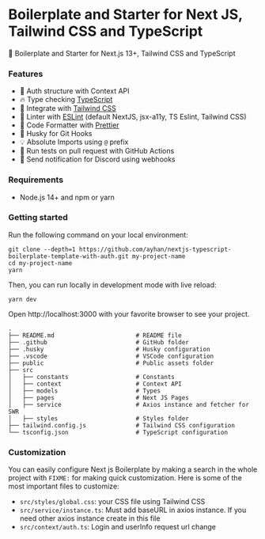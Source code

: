 # Boilerplate and Starter for Next JS, Tailwind CSS and TypeScript

🚀 Boilerplate and Starter for Next.js 13+, Tailwind CSS and TypeScript

### Features

- 🔐 Auth structure with Context API
- 🔥 Type checking [TypeScript](https://www.typescriptlang.org)
- 💎 Integrate with [Tailwind CSS](https://tailwindcss.com)
- 📏 Linter with [ESLint](https://eslint.org) (default NextJS, jsx-a11y, TS Eslint, Tailwind CSS)
- 💖 Code Formatter with [Prettier](https://prettier.io)
- 🦊 Husky for Git Hooks
- 💡 Absolute Imports using `@` prefix
- 👷 Run tests on pull request with GitHub Actions
- 🔔 Send notification for Discord using webhooks

### Requirements

- Node.js 14+ and npm or yarn

### Getting started

Run the following command on your local environment:

```shell
git clone --depth=1 https://github.com/ayhan/nextjs-typescript-boilerplate-template-with-auth.git my-project-name
cd my-project-name
yarn
```

Then, you can run locally in development mode with live reload:

```shell
yarn dev
```

Open http://localhost:3000 with your favorite browser to see your project.

```shell
.
├── README.md                       # README file
├── .github                         # GitHub folder
├── .husky                          # Husky configuration
├── .vscode                         # VSCode configuration
├── public                          # Public assets folder
├── src
│   ├── constants                   # Constants
│   ├── context                     # Context API
│   ├── models                      # Types
│   ├── pages                       # Next JS Pages
│   ├── service                     # Axios instance and fetcher for SWR
│   ├── styles                      # Styles folder
├── tailwind.config.js              # Tailwind CSS configuration
└── tsconfig.json                   # TypeScript configuration
```

### Customization

You can easily configure Next js Boilerplate by making a search in the whole project with `FIXME:` for making quick customization. Here is some of the most important files to customize:

- `src/styles/global.css`: your CSS file using Tailwind CSS
- `src/service/instance.ts`: Must add baseURL in axios instance. If you need other axios instance create in this file
- `src/context/auth.ts`: Login and userInfo request url change

